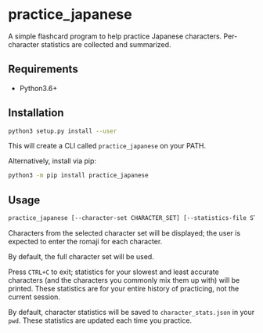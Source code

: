 # practice_japanese

A simple flashcard program to help practice Japanese characters. Per-character statistics are collected and summarized.

## Requirements

- Python3.6+

## Installation

```bash
python3 setup.py install --user
```

This will create a CLI called `practice_japanese` on your PATH.

Alternatively, install via pip:

```bash
python3 -m pip install practice_japanese
```

## Usage

```bash
practice_japanese [--character-set CHARACTER_SET] [--statistics-file STATISTICS_FILE]
```

Characters from the selected character set will be displayed; the user is expected to enter the romaji for each character.

By default, the full character set will be used.

Press `CTRL+C` to exit; statistics for your slowest and least accurate characters (and the characters you commonly mix them up with) will be printed. These statistics are for your entire history of practicing, not the current session.

By default, character statistics will be saved to `character_stats.json` in your `pwd`. These statistics are updated each time you practice.
